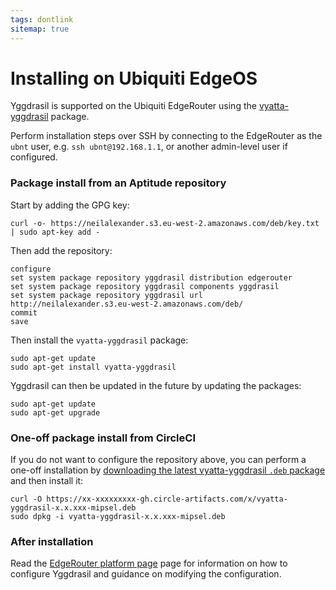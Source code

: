 ```yaml
---
tags: dontlink
sitemap: true
---
```


# Installing on Ubiquiti EdgeOS

Yggdrasil is supported on the Ubiquiti EdgeRouter using the
[vyatta-yggdrasil](https://github.com/neilalexander/vyatta-yggdrasil) package.

Perform installation steps over SSH by connecting to the EdgeRouter as the
`ubnt` user, e.g. `ssh ubnt@192.168.1.1`, or another admin-level user if
configured.

### Package install from an Aptitude repository

Start by adding the GPG key:
```
curl -o- https://neilalexander.s3.eu-west-2.amazonaws.com/deb/key.txt | sudo apt-key add -
```

Then add the repository:
```
configure
set system package repository yggdrasil distribution edgerouter
set system package repository yggdrasil components yggdrasil
set system package repository yggdrasil url http://neilalexander.s3.eu-west-2.amazonaws.com/deb/
commit
save
```

Then install the `vyatta-yggdrasil` package:
```
sudo apt-get update
sudo apt-get install vyatta-yggdrasil
```

Yggdrasil can then be updated in the future by updating the packages:
```
sudo apt-get update
sudo apt-get upgrade
```

### One-off package install from CircleCI

If you do not want to configure the repository above, you can perform a one-off
installation by [downloading the latest vyatta-yggdrasil `.deb`
package](https://circleci.com/api/v1.1/project/github/yggdrasil-network/yggdrasil-go/latest/artifacts) and then install it:
```
curl -O https://xx-xxxxxxxxx-gh.circle-artifacts.com/x/vyatta-yggdrasil-x.x.xxx-mipsel.deb
sudo dpkg -i vyatta-yggdrasil-x.x.xxx-mipsel.deb
```

### After installation

Read the [EdgeRouter platform page](platform-edgerouter.md) page for information
on how to configure Yggdrasil and guidance on modifying the configuration.
